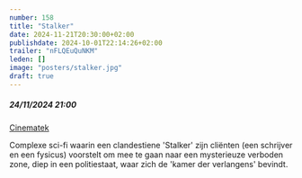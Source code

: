 ```yaml
---
number: 158
title: "Stalker"
date: 2024-11-21T20:30:00+02:00
publishdate: 2024-10-01T22:14:26+02:00
trailer: "nFLQEuQuNKM"
leden: []
image: "posters/stalker.jpg"
draft: true
---
```


##### 24/11/2024 21:00

[Cinematek](https://cinematek.be/2024-11-09-20-30/stalker)

Complexe sci-fi waarin een clandestiene 'Stalker' zijn cliënten
(een schrijver en een fysicus) voorstelt om mee te gaan naar een
mysterieuze verboden zone, diep in een politiestaat,
waar zich de 'kamer der verlangens' bevindt.
<!--more-->
